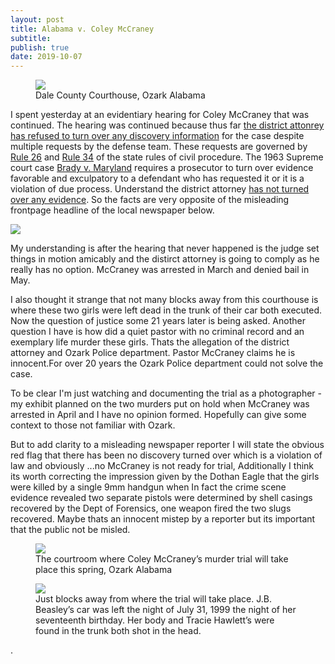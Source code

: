 ```yaml
---
layout: post
title: Alabama v. Coley McCraney
subtitle: 
publish: true
date: 2019-10-07
---
```


<figure>
<img src="https://jonbcarroll.s3.us-east-2.amazonaws.com/20191007-DSCF2349+copy.jpg">
<figcaption> Dale County Courthouse, Ozark Alabama</figcaption>
</figure>
I spent yesterday at an evidentiary hearing for Coley McCraney that was continued.
The hearing was continued because thus far <u>the district attonrey has refused to turn over any discovery information</u> for the case despite multiple requests by the defense team. These requests are governed by <a href="http://judicial.alabama.gov/docs/library/rules/CV26.pdf"> Rule 26</a> and <a href= "http://judicial.alabama.gov/docs/library/rules/CV34.pdf">Rule 34</a> of the state rules of civil procedure. 
The 1963 Supreme court case <a href="https://en.wikipedia.org/wiki/Brady_disclosure"> Brady v. Maryland</a> requires a prosecutor to turn over evidence favorable and exculpatory to a defendant who has requested it or it is a violation of due process. Understand the district attorney <u>has not turned over any evidence</u>. So the facts are very opposite of the misleading frontpage headline of the local newspaper below.
<p>
<img src="https://jonbcarroll.s3.us-east-2.amazonaws.com/20191008-DothanEagle1.jpg">
<p>My understanding is after the hearing that never happened is the judge set things in motion amicably and the distirct attorney is going to comply as he really has no option. McCraney was arrested in March and denied bail in May. 
 
 <p> I also thought it strange that not many blocks away from this courthouse is where these two girls were left dead in the trunk of their car both executed. Now the question of justice some 21 years later is being asked. Another question I have is how did a quiet pastor with no criminal record and an exemplary life murder these girls. Thats the allegation of the district attorney and Ozark Police department. Pastor McCraney claims he is innocent.For over 20 years the Ozark Police department could not solve the case.
 <p>
To be clear I'm just watching and documenting the trial as a photographer - my exhibit planned on the two murders put on hold when McCraney was arrested in April and I have no opinion formed. Hopefully can give some context to those not familiar with Ozark. 
  <p>But to add clarity to a misleading newspaper reporter I will state the obvious red flag that there has been no discovery turned over which is a violation of law and obviously ...no McCraney is not ready for trial, Additionally I think its worth correcting the impression given by the Dothan Eagle that the girls were killed by a single 9mm handgun when In fact the crime scene evidence revealed two separate pistols were determined by shell casings recovered by the Dept of Forensics, one weapon fired the two slugs recovered. Maybe thats an innocent mistep by a reporter but its important that the public not be misled.

 
<figure>
<img src="https://jonbcarroll.s3.us-east-2.amazonaws.com/20191007-DSCF2342+copy.jpg">
<figcaption> The courtroom where Coley McCraney’s murder trial will take place this spring, Ozark Alabama</figcaption>
</figure>

<figure>
<img src="https://jonbcarroll.s3.us-east-2.amazonaws.com/20191007-DSCF2407+copy.jpg">
<figcaption> Just blocks away from where the trial will take place. J.B. Beasley’s car was left the night of July 31, 1999 the night of her seventeenth birthday. Her body and Tracie Hawlett’s were found in the trunk both shot in the head.</figcaption>
</figure>
.
